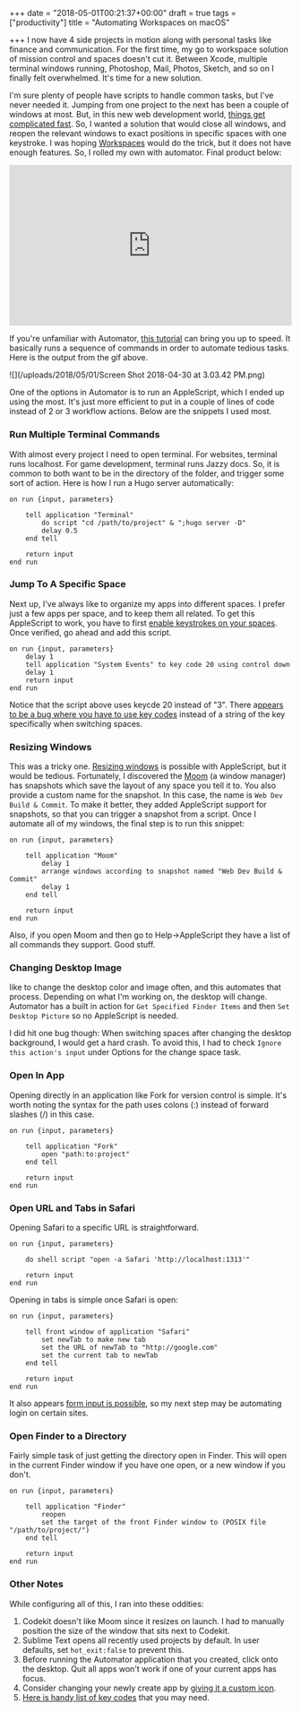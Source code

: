 +++
date = "2018-05-01T00:21:37+00:00"
draft = true
tags = ["productivity"]
title = "Automating Workspaces on macOS"

+++
I now have 4 side projects in motion along with personal tasks like finance and communication. For the first time, my go to workspace solution of mission control and spaces doesn't cut it. Between Xcode, multiple terminal windows running, Photoshop, Mail, Photos, Sketch, and so on I finally felt overwhelmed. It's time for a new solution.

<!--more-->

I'm sure plenty of people have scripts to handle common tasks, but I've never needed it. Jumping from one project to the next has been a couple of windows at most. But, in this new web development world, [things get complicated fast](http://ryancampbell.blog/blog/a-lot-changes-in-six-years/). So, I wanted a solution that would close all windows, and reopen the relevant windows to exact positions in specific spaces with one keystroke. I was hoping [Workspaces](http://www.apptorium.com/workspaces) would do the trick, but it does not have enough features. So, I rolled my own with automator. Final product below:

<div style='position:relative;padding-bottom:57%'><iframe src='https://gfycat.com/ifr/WanJoyousAmericanalligator' frameborder='0' scrolling='no' width='100%' height='100%' style='position:absolute;top:0;left:0;' allowfullscreen></iframe></div>

If you're unfamiliar with Automator, [this tutorial](https://www.raywenderlich.com/58986/automator-for-mac-tutorial-and-examples) can bring you up to speed. It basically runs a sequence of commands in order to automate tedious tasks. Here is the output from the gif above.

![](/uploads/2018/05/01/Screen Shot 2018-04-30 at 3.03.42 PM.png)

One of the options in Automator is to run an AppleScript, which I ended up using the most. It's just more efficient to put in a couple of lines of code instead of 2 or 3 workflow actions. Below are the snippets I used most.

### Run Multiple Terminal Commands

With almost every project I need to open terminal. For websites, terminal runs localhost. For game development, terminal runs Jazzy docs. So, it is common to both want to be in the directory of the folder, and trigger some sort of action. Here is how I run a Hugo server automatically:

    on run {input, parameters}
    	
    	tell application "Terminal"
    		do script "cd /path/to/project" & ";hugo server -D"
    		delay 0.5
    	end tell
    	
    	return input
    end run

### Jump To A Specific Space

Next up, I've always like to organize my apps into different spaces. I prefer just a few apps per space, and to keep them all related. To get this AppleScript to work, you have to first [enable keystrokes on your spaces](http://osxdaily.com/2011/09/06/switch-between-desktops-spaces-faster-in-os-x-with-control-keys/). Once verified, go ahead and add this script.

    on run {input, parameters}
    	delay 1
    	tell application "System Events" to key code 20 using control down
    	delay 1
    	return input
    end run

Notice that the script above uses keycde 20 instead of "3". There a[ppears to be a bug where you have to use key codes](https://discussions.apple.com/thread/7891341) instead of a string of the key specifically when switching spaces.

### Resizing Windows

This was a tricky one. [Resizing windows](https://www.labnol.org/software/resize-mac-windows-to-specific-size/28345/) is possible with AppleScript, but it would be tedious. Fortunately, I discovered the [Moom](https://manytricks.com/moom/) (a window manager) has snapshots which save the layout of any space you tell it to. You also provide a custom name for the snapshot. In this case, the name is `Web Dev Build & Commit`. To make it better, they added AppleScript support for snapshots, so that you can trigger a snapshot from a script. Once I automate all of my windows, the final step is to run this snippet:

    on run {input, parameters}
    	
    	tell application "Moom"
    		delay 1
    		arrange windows according to snapshot named "Web Dev Build & Commit"
    		delay 1
    	end tell
    	
    	return input
    end run

Also, if you open Moom and then go to Help->AppleScript they have a list of all commands they support. Good stuff.

### Changing Desktop Image

like to change the desktop color and image often, and this automates that process. Depending on what I'm working on, the desktop will change. Automator has a built in action for `Get Specified Finder Items` and then `Set Desktop Picture` so no AppleScript is needed.

I did hit one bug though: When switching spaces after changing the desktop background, I would get a hard crash. To avoid this, I had to check `Ignore this action's input` under Options for the change space task.

### Open In App

Opening directly in an application like Fork for version control is simple. It's worth noting the syntax for the path uses colons (:) instead of forward slashes (/) in this case.

    on run {input, parameters}
    	
    	tell application "Fork"
    		open "path:to:project"
    	end tell
    	
    	return input
    end run

### Open URL and Tabs in Safari

Opening Safari to a specific URL is straightforward.

    on run {input, parameters}
    	
    	do shell script "open -a Safari 'http://localhost:1313'"
    	
    	return input
    end run

Opening in tabs is simple once Safari is open:

    on run {input, parameters}
    	
    	tell front window of application "Safari"
    		set newTab to make new tab
    		set the URL of newTab to "http://google.com"
    		set the current tab to newTab
    	end tell
    	
    	return input
    end run

It also appears [form input is possible](http://www.cubemg.com/how-to-fill-out-forms-on-websites-with-applescript/), so my next step may be automating login on certain sites.

### Open Finder to a Directory

Fairly simple task of just getting the directory open in Finder. This will open in the current Finder window if you have one open, or a new window if you don't.

    on run {input, parameters}
    	
    	tell application "Finder"
    		reopen
    		set the target of the front Finder window to (POSIX file "/path/to/project/")
    	end tell
    	
    	return input
    end run

### Other Notes

While configuring all of this, I ran into these oddities:

1. Codekit doesn't like Moom since it resizes on launch. I had to manually position the size of the window that sits next to Codekit.
2. Sublime Text opens all recently used projects by default. In user defaults, set `hot_exit:false` to prevent this.
3. Before running the Automator application that you created, click onto the desktop. Quit all apps won't work if one of your current apps has focus.
4. Consider changing your newly create app by [giving it a custom icon](http://www.idownloadblog.com/2016/06/20/customizing-app-icons-on-mac-os-x-el-capitan/ ).
5. [Here is handy list of key codes]() that you may need.
